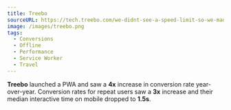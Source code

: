 ```yaml
---
title: Treebo
sourceURL: https://tech.treebo.com/we-didnt-see-a-speed-limit-so-we-made-it-faster-treebo-and-pwas-the-journey-so-far-f7378410abc7
image: /images/treebo.png
tags:
  - Conversions
  - Offline
  - Performance
  - Service Worker
  - Travel
---
```


**Treebo** launched a PWA and saw a **4x** increase in conversion rate year-over-year. Conversion rates for repeat users saw a **3x** increase and their median interactive time on mobile dropped to **1.5s**.
